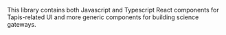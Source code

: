 This library contains both Javascript and Typescript React components for Tapis-related UI and more generic components for building science gateways.